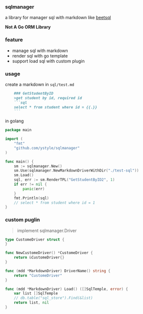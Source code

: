 ### sqlmanager
a library for manager sql with markdown like [beetsql](https://gitee.com/xiandafu/beetlsql)

**Not A Go ORM Library**
 
### feature
- manage sql with markdown
- render sql with go template
- support load sql with custom plugin

### usage

create a markdown in `sql/test.md`
```markdown
    ### GetStudentByID
    >get student by id, required id
    ```sql
    select * from student where id = {{.}}
    ```
```

in golang 
```go
package main

import (
    "fmt"
    "github.com/ystyle/sqlmanager"
)

func main() {
	sm := sqlmanager.New()
	sm.Use(sqlmanager.NewMarkdownDriverWithDir("./test-sql"))
	sm.Load()
	sql, err := sm.RenderTPL("GetStudentByID2", 1)
	if err != nil {
		panic(err)
	}
	fmt.Println(sql)
    // select * from student where id = 1
}
```

### custom puglin
> implement sqlmanager.Driver
```go
type CustomeDriver struct {
}

func NewCustomeDriver() *CustomeDriver {
	return &CustomeDriver{}
}

func (mdd *MarkdownDriver) DriverName() string {
	return "CustomeDriver"
}

func (mdd *MarkdownDriver) Load() ([]SqlTemple, error) {
    var list []SqlTemple
    // db.table("sql_store").Find(&list)
    return list, nil
}
```
